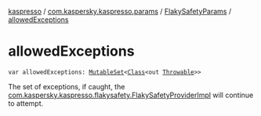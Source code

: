 [kaspresso](../../index.md) / [com.kaspersky.kaspresso.params](../index.md) / [FlakySafetyParams](index.md) / [allowedExceptions](./allowed-exceptions.md)

# allowedExceptions

`var allowedExceptions: `[`MutableSet`](https://kotlinlang.org/api/latest/jvm/stdlib/kotlin.collections/-mutable-set/index.html)`<`[`Class`](https://developer.android.com/reference/java/lang/Class.html)`<out `[`Throwable`](https://kotlinlang.org/api/latest/jvm/stdlib/kotlin/-throwable/index.html)`>>`

The set of exceptions, if caught, the [com.kaspersky.kaspresso.flakysafety.FlakySafetyProviderImpl](../../com.kaspersky.kaspresso.flakysafety/-flaky-safety-provider-impl/index.md) will continue
to attempt.

